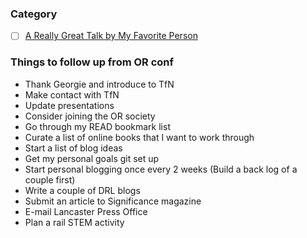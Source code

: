 
### Category
- [ ] [A Really Great Talk by My Favorite Person](http://google.com)
### Things to follow up from OR conf

* Thank Georgie and introduce to TfN
* Make contact with TfN
* Update presentations
* Consider joining the OR society
* Go through my READ bookmark list
* Curate a list of online books that I want to work through
* Start a list of blog ideas
* Get my personal goals git set up
* Start personal blogging once every 2 weeks (Build a back log of a couple first)
* Write a couple of DRL blogs
* Submit an article to Significance magazine
* E-mail Lancaster Press Office
* Plan a rail STEM activity

